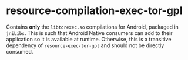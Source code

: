 # resource-compilation-exec-tor-gpl

Contains **only** the `libtorexec.so` compilations for Android, packaged in `jniLibs`. This is such 
that Android Native consumers can add to their application so it is available at runtime. Otherwise, 
this is a transitive dependency of `resource-exec-tor-gpl` and should not be directly consumed.
